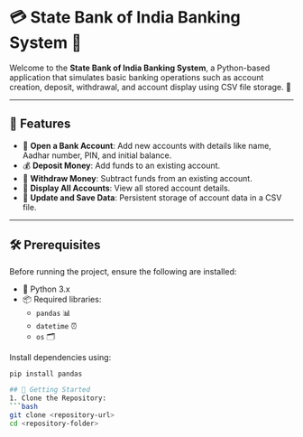 # 💳 State Bank of India Banking System 🏦

Welcome to the **State Bank of India Banking System**, a Python-based application that simulates basic banking operations such as account creation, deposit, withdrawal, and account display using CSV file storage. 📁

---

## 📝 Features
- 🧾 **Open a Bank Account**: Add new accounts with details like name, Aadhar number, PIN, and initial balance.
- 💰 **Deposit Money**: Add funds to an existing account.
- 💸 **Withdraw Money**: Subtract funds from an existing account.
- 👀 **Display All Accounts**: View all stored account details.
- 🔄 **Update and Save Data**: Persistent storage of account data in a CSV file.

---

## 🛠️ Prerequisites
Before running the project, ensure the following are installed:
- 🐍 Python 3.x
- 📦 Required libraries:
  - `pandas` 📊
  - `datetime` ⏰
  - `os` 🗂️

Install dependencies using:
```bash
pip install pandas

## 🚀 Getting Started
1. Clone the Repository:
```bash
git clone <repository-url>
cd <repository-folder>
